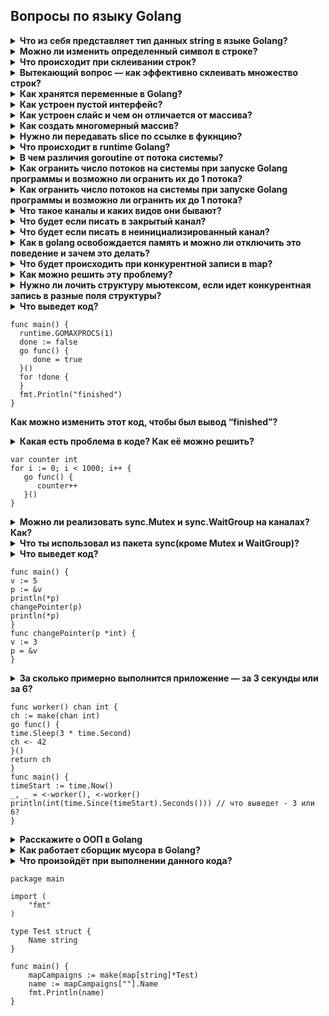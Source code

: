 ## Вопросы по языку Golang

<details>
<summary> <b>Что из себя представляет тип данных string в языке Golang?</b> </summary>
Массив байт
</details> 

<details>
<summary> <b>Можно ли изменить определенный символ в строке?</b> </summary>
Нет, один символ изменить нельзя
</details>  

<details>
<summary> <b>Что происходит при склеивании строк?</b> </summary>
Создание новой строки  
</details>  

<details>
<summary> <b>Вытекающий вопрос — как эффективно склеивать множество строк?</b> </summary>
String.builder  
bytes.buffer + fmt.fprintf  
strconv.appendint  
</details>  

<details>
<summary><b>Как хранятся переменные в Golang?</b></summary>
Переменная представляет именованный участок в памяти, который может хранить некоторое значение
</details>  

<details>
<summary><b>Как устроен пустой интерфейс?</b></summary>
todo
</details>  

<details>
<summary><b>Как устроен слайс и чем он отличается от массива?</b></summary>
todo
</details>  

<details>
<summary><b>Как создать многомерный массив?</b></summary>
riptutorial.com/go/example/7303/multidimensional-array
</details> 

<details>
<summary><b>Нужно ли передавать slice по ссылке в фукнцию?</b></summary>
Не обязательно, если слайс не расширяешь и не меняешь указатель
</details> 

<details>
<summary><b>Что происходит в runtime Golang?</b></summary>
todo
</details> 

<details>
<summary><b>В чем различия goroutine от потока системы?</b></summary>
Рутина более легковесна, системный поток может содержать тысячи рутин
</details> 

<details>
<summary><b>Как огранить число потоков на системы при запуске Golang программы и возможно ли огранить их до 1 потока?</b></summary>
С помощью установки значения переменной gomaxproc
</details> 

<details>
<summary><b>Как огранить число потоков на системы при запуске Golang программы и возможно ли огранить их до 1 потока?</b></summary>
С помощью установки значения переменной gomaxproc
</details> 

<details>
<summary><b>Что такое каналы и каких видов они бывают?</b></summary>
С помощью установки значения переменной gomaxproc
</details> 

<details>
<summary><b>Что будет если писать в закрытый канал?</b></summary>
С помощью установки значения переменной gomaxproc
</details> 

<details>
<summary><b>Что будет если писать в неинициализированный канал?</b></summary>
С помощью установки значения переменной gomaxproc
</details> 

<details>
<summary><b>Как в golang освобождается память и можно ли отключить это поведение и зачем это делать?</b></summary>
Есть GC, автоматическую очистку можно отключить и вызывать очистку вручную
</details> 

<details>
<summary><b>Что будет происходить при конкурентной записи в map?</b> </summary>
Ситуация гонки/паника 
</details>  

<details>
<summary><b>Как можно решить эту проблему?</b> </summary>
Конкурентность/параллелизм  
С помощью синхронизации доступа к объекту  
</details>  

<details>
<summary><b>Нужно ли лочить структуру мьютексом, если идет конкурентная запись в разные поля структуры?</b> </summary>
Если есть гарантия, что в одно поле структуры одновременно записывает данные не более одного процесса  
</details>  


<details>
<summary><b>Что выведет код?</b>  
  
 ```
func main() {
   runtime.GOMAXPROCS(1)  
   done := false  
   go func() {  
      done = true  
   }()  
   for !done {  
   }  
   fmt.Println("finished")  
}  
```
<b>Как можно изменить этот код, чтобы был вывод “finished”?</b>  
</summary>
На текущий момент и так выводит finished  
Чтобы увидеть, что он и так работает – нужно усыпить рутину на 2-3 секунды, перед сменой значения переменной done  
</details>  


<details>
<summary><b>Какая есть проблема в коде?   
Как её можно решить?</b>
  
```
var counter int
for i := 0; i < 1000; i++ {
   go func() {
      counter++
   }()
}
```  
  </summary>
С помощью пакета sync (mutex/waitgroup)
<details> <summary> А как её можно бы было решить, если бы в языке не было пакета sync? </summary> С помощью каналов или атомарного счётчика (который сейчас содержится в пакете sync) </details>   
</details>  

<details>
<summary><b>Можно ли реализовать sync.Mutex и sync.WaitGroup на каналах? Как?</b></summary>
Да, можно, с помощью пакета sync (mutex/waitgroup)  

```
package main
import (
	"fmt"
	"time"
)

func main() {
	c := make(chan bool)
	m := make(map[int]int)
	for i := 0; i < 10; i++ {
		go changeMap(c, i, m)
	}
	c <- true
	time.Sleep(2* time.Second)
	fmt.Println("map value", m)
}

func changeMap(n chan bool, i int, m map[int]int) {
	_ = <-n
	fmt.Printf("inside changeMap where i=%d \n", i)
	m[i] = i
	n <- true
}
```
</details>   

<details>
<summary><b>Что ты использовал из пакета sync(кроме Mutex и WaitGroup)?</b></summary>
Атомарный счётчик 
TODO - Добавить, что там еще есть
</details>  

<details>
<summary><b>Что выведет код?</b>

```
func main() {
v := 5
p := &v
println(*p)
changePointer(p)
println(*p)
}
func changePointer(p *int) {
v := 3
p = &v
}  
```  
  </summary>
  <details>
    <summary><b>Почему? Как нужно изменить функцию changePointer, чтобы вывело 5 и 3 (в оригинальной версии выводится 5 и 5)?</b>
    </summary>
  Потому что мы в другой области видимости создаём переменную и подменяем не значение, а ссылку, что хранится в p, когда же функция отрабатывает в основной области видимости переменная хранит старую ссылку
  </details> 
</details>  

<details>
<summary><b>За сколько примерно выполнится приложение — за 3 секунды или за 6?</b>
  
```
func worker() chan int {
ch := make(chan int)
go func() {
time.Sleep(3 * time.Second)
ch <- 42
}()
return ch
}
func main() {
timeStart := time.Now()
_, _ = <-worker(), <-worker()
println(int(time.Since(timeStart).Seconds())) // что выведет - 3 или 6?
}
```  
  </summary>
<details> <summary> Что нужно изменить, чтобы код работал за 3 секунды? </summary> Добавить инициализацию воркеров, а потом ждать ответов из них </details>   
</details>  

<details>
<summary><b>Расскажите о ООП в Golang</b></summary>
todo
</details> 

<details>
<summary><b>Как работает сборщик мусора в Golang?</b></summary>
Очистка областей памяти, на которые ссылались переменные, что больше не используются
</details> 

<details>
<summary><b>Что произойдёт при выполнении данного кода?</b>
  
```
package main

import (
	"fmt"
)

type Test struct {
	Name string
}

func main() {
	mapCampaigns := make(map[string]*Test)
	name := mapCampaigns[""].Name
	fmt.Println(name)
}
```  
  </summary>
<details> <summary><b>Что нужно сделать, чтобы избежать паники?</b></summary> Получать два параметра при получении значении из мапы и явно обрабатывать ключ существования элемента </details>   
</details>  
